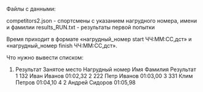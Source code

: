 Файлы с данными:

competitors2.json - спортсмены с указанием нагрудного номера, имени и фамилии
results_RUN.txt - результаты первой попытки
	




Время приходит в формате «нагрудный_номер start ЧЧ:ММ:СС,дст» и «нагрудный_номер finish ЧЧ:ММ:СС,дст».





Что нужно вывести списком:

1. Результат
Занятое место	Нагрудный номер	Имя	Фамилия	Результат
1	132	Иван	Иванов	01:02,32
2	222	Петр	Иванов	01:03,00
3	331	Клим	Петров	01:04,10
4	2	Андрей	Сидоров	01:05,98